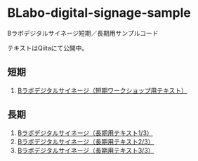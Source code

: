 # BLabo-digital-signage-sample

Bラボデジタルサイネージ短期／長期用サンプルコード

テキストはQiitaにて公開中。


## 短期

1. [Bラボデジタルサイネージ（短期ワークショップ用テキスト）](https://qiita.com/ohayota/items/72bb79ef44c1292b3d2c)


## 長期

1. [Bラボデジタルサイネージ（長期用テキスト1/3）](https://qiita.com/ohayota/items/d9a650ec5de5a19f7b9c)
2. [Bラボデジタルサイネージ（長期用テキスト2/3）](https://qiita.com/ohayota/items/5f36360b03dd229ba47b)
3. [Bラボデジタルサイネージ（長期用テキスト3/3）](https://qiita.com/ohayota/items/c33fa256102caf3665b6)
